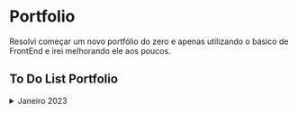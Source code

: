 # Portfolio
 

Resolvi começar um novo portfólio do zero e apenas utilizando o básico de FrontEnd e irei melhorando ele aos poucos.

## To Do List Portfolio

<details>

<summary> Janeiro 2023 </summary>

- [x] Colocar uma foto minha
- [x] Arrumar as cores
- [x] Responsividade
- [x] Icones redes sociais
- [x] Link currículo
- [ ] Adicionar informações corretas sobre educação, experiência e outros
- [ ] Parte de projetos
- [ ] Protótipos Figma
- [ ] Parte com ferramentas e linguagens que sei

</details>